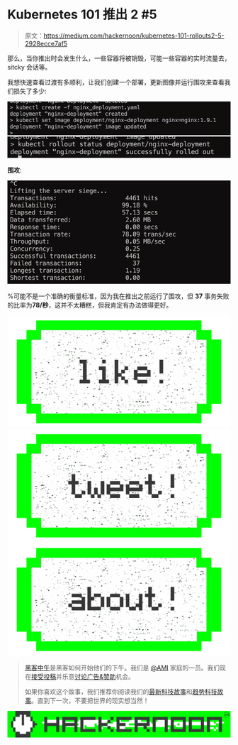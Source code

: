 # Kubernetes 101 推出 2 #5

> 原文：<https://medium.com/hackernoon/kubernetes-101-rollouts2-5-2928ecce7af5>

那么，当你推出时会发生什么，一些容器将被销毁，可能一些容器的实时流量去，sitcky 会话等。

我想快速查看过渡有多顺利，让我们创建一个部署，更新图像并运行围攻来查看我们损失了多少:

![](img/2e37c133035d50f2ec24d321f22240b6.png)![](img/3c30600ca28edd399fde8aea108e7e55.png)

**围攻**:

![](img/3e61cd72a0beff09b6a37daa4a4ce2a7.png)

%可能不是一个准确的衡量标准，因为我在推出之前运行了围攻，但 **37** 事务失败的比率为**78/秒**，这并不太糟糕，但我肯定有办法做得更好。

[![](img/50ef4044ecd4e250b5d50f368b775d38.png)](http://bit.ly/HackernoonFB)[![](img/979d9a46439d5aebbdcdca574e21dc81.png)](https://goo.gl/k7XYbx)[![](img/2930ba6bd2c12218fdbbf7e02c8746ff.png)](https://goo.gl/4ofytp)

> [黑客中午](http://bit.ly/Hackernoon)是黑客如何开始他们的下午。我们是 [@AMI](http://bit.ly/atAMIatAMI) 家庭的一员。我们现在[接受投稿](http://bit.ly/hackernoonsubmission)并乐意[讨论广告&赞助](mailto:partners@amipublications.com)机会。
> 
> 如果你喜欢这个故事，我们推荐你阅读我们的[最新科技故事](http://bit.ly/hackernoonlatestt)和[趋势科技故事](https://hackernoon.com/trending)。直到下一次，不要把世界的现实想当然！

![](img/be0ca55ba73a573dce11effb2ee80d56.png)